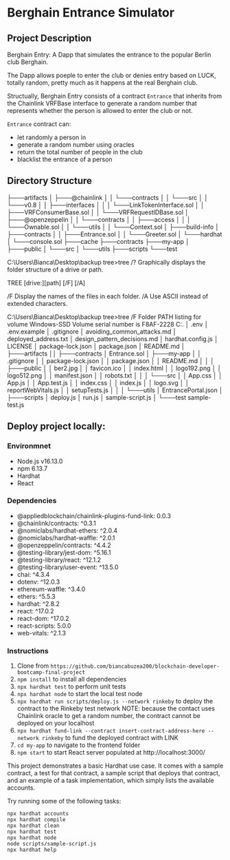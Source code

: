 # Berghain Entrance Simulator

## Project Description

Berghain Entry: A Dapp that simulates the entrance to the popular Berlin club Berghain. 

The Dapp allows poeple to enter the club or denies entry based on LUCK, totally random, pretty much as it happens at the real Berghain club.

Structually, Berghain Entry consists of a contract  `Entrance` that inherits from the Chainlink VRFBase interface to generate a random number that represents whether the person is allowed to enter the club or not.

`Entrance` contract can:
- let randomly a person in
- generate a random number using oracles
- return the total number of people in the club
- blacklist the entrance of a person

## Directory Structure

├───artifacts
│   ├───@chainlink
│   │   └───contracts
│   │       └───src
│   │           └───v0.8
│   │               ├───interfaces
│   │               │   └───LinkTokenInterface.sol
│   │               ├───VRFConsumerBase.sol
│   │               └───VRFRequestIDBase.sol
│   ├───@openzeppelin
│   │   └───contracts
│   │       ├───access
│   │       │   └───Ownable.sol
│   │       └───utils
│   │           └───Context.sol
│   ├───build-info
│   ├───contracts
│   │   ├───Entrance.sol
│   │   └───Greeter.sol
│   └───hardhat
│       └───console.sol
├───cache
├───contracts
├───my-app
│   ├───public
│   └───src
│       └───utils
├───scripts
└───test

C:\Users\Bianca\Desktop\backup tree>tree /?
Graphically displays the folder structure of a drive or path.

TREE [drive:][path] [/F] [/A]

   /F   Display the names of the files in each folder.
   /A   Use ASCII instead of extended characters.


C:\Users\Bianca\Desktop\backup tree>tree /F
Folder PATH listing for volume Windows-SSD
Volume serial number is F8AF-2228
C:.
│   .env
│   .env.example
│   .gitignore
│   avoiding_common_attacks.md
│   deployed_address.txt
│   design_pattern_decisions.md
│   hardhat.config.js
│   LICENSE
│   package-lock.json
│   package.json
│   README.md
│
├───artifacts
││
├───contracts
│       Entrance.sol
│
├───my-app
│   │   .gitignore
│   │   package-lock.json
│   │   package.json
│   │   README.md
│   │
│   ├───public
│   │       ber2.jpg
│   │       favicon.ico
│   │       index.html
│   │       logo192.png
│   │       logo512.png
│   │       manifest.json
│   │       robots.txt
│   │
│   └───src
│       │   App.css
│       │   App.js
│       │   App.test.js
│       │   index.css
│       │   index.js
│       │   logo.svg
│       │   reportWebVitals.js
│       │   setupTests.js
│       │
│       └───utils
│               EntrancePortal.json
│
├───scripts
│       deploy.js
│       run.js
│       sample-script.js
│
└───test
        sample-test.js

## Deploy project locally:

### Environmnet

- Node.js v16.13.0
- npm 6.13.7
- Hardhat
- React

### Dependencies

- @appliedblockchain/chainlink-plugins-fund-link: 0.0.3
- @chainlink/contracts: ^0.3.1
- @nomiclabs/hardhat-ethers: ^2.0.4
- @nomiclabs/hardhat-waffle: ^2.0.1
- @openzeppelin/contracts: ^4.4.2
- @testing-library/jest-dom: ^5.16.1
- @testing-library/react: ^12.1.2
- @testing-library/user-event: ^13.5.0
- chai: ^4.3.4
- dotenv: ^12.0.3
- ethereum-waffle: ^3.4.0
- ethers: ^5.5.3
- hardhat: ^2.8.2
- react: ^17.0.2
- react-dom: ^17.0.2
- react-scripts: 5.0.0
- web-vitals: ^2.1.3

### Instructions

1. Clone from `https://github.com/biancabuzea200/blockchain-developer-bootcamp-final-project`
2. `npm install` to install all dependencies
3. `npx hardhat test` to perform unit tests
4. `npx hardhat node` to start the local test node
5. `npx hardhat run scripts/deploy.js --network rinkeby` to deploy the contract to the Rinkeby test network
    NOTE: because the contact uses Chainlink oracle to get a random number, the contract cannot be deployed on your localhost
6. `npx hardhat fund-link --contract insert-contract-address-here --network rinkeby` to fund the deployed contract with LINK
6. `cd my-app` to navigate to the frontend folder
7. `npm start` to start React server populated at http://localhost:3000/

This project demonstrates a basic Hardhat use case. It comes with a sample contract, a test for that contract, a sample script that deploys that contract, and an example of a task implementation, which simply lists the available accounts.

Try running some of the following tasks:

```shell
npx hardhat accounts
npx hardhat compile
npx hardhat clean
npx hardhat test
npx hardhat node
node scripts/sample-script.js
npx hardhat help
```
